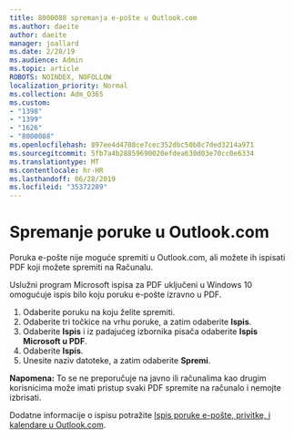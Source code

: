 ```yaml
---
title: 8000088 spremanja e-pošte u Outlook.com
ms.author: daeite
author: daeite
manager: joallard
ms.date: 2/28/19
ms.audience: Admin
ms.topic: article
ROBOTS: NOINDEX, NOFOLLOW
localization_priority: Normal
ms.collection: Adm_O365
ms.custom:
- "1398"
- "1399"
- "1626"
- "8000088"
ms.openlocfilehash: 897ee4d4708ce7cec352dbc50b8c7ded3214a971
ms.sourcegitcommit: 5fb7a4b28859690020efdea630d03e70cc0e6334
ms.translationtype: MT
ms.contentlocale: hr-HR
ms.lasthandoff: 06/28/2019
ms.locfileid: "35372289"
---
```

# <a name="saving-messages-in-outlookcom"></a>Spremanje poruke u Outlook.com

Poruka e-pošte nije moguće spremiti u Outlook.com, ali možete ih ispisati PDF koji možete spremiti na Računalu.

Uslužni program Microsoft ispisa za PDF uključeni u Windows 10 omogućuje ispis bilo koju poruku e-pošte izravno u PDF.

1. Odaberite poruku na koju želite spremiti.
2. Odaberite tri točkice na vrhu poruke, a zatim odaberite **Ispis**.
3. Odaberite **Ispis** i iz padajućeg izbornika pisača odaberite **Ispis Microsoft u PDF**.
4. Odaberite **Ispis**.
5. Unesite naziv datoteke, a zatim odaberite **Spremi**.

**Napomena:** To se ne preporučuje na javno ili računalima kao drugim korisnicima može imati pristup svaki PDF spremite na računalo i nemojte izbrisati.

Dodatne informacije o ispisu potražite [Ispis poruke e-pošte, privitke, i kalendare u Outlook.com](https://support.office.com/article/c835b8e5-b310-4cab-ac15-b6eb95149855).